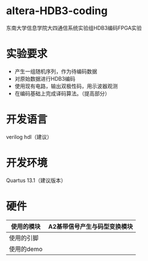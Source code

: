 # altera-HDB3-coding
东南大学信息学院大四通信系统实验组HDB3编码FPGA实验

# 实验要求

- 产生一组随机序列，作为待编码数据
- 对原始数据进行HDB3编码
- 使用现有电路，输出双极性码，用示波器观测
- 在编码基础上完成译码算法。（提高部分）

# 开发语言
verilog hdl（建议） 

# 开发环境
Quartus 13.1（建议版本）

# 硬件
|使用的模块| A2基带信号产生与码型变换模块 |
| - | - |
|使用的引脚||
|使用的demo||

